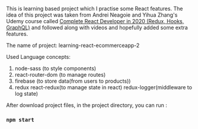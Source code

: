 This is learning based project which I practise some React features. The idea of this project was taken from Andrei Neagoie and Yihua Zhang's  Udemy course called [ Complete React Developer in 2020 (Redux, Hooks, GraphQL)](https://www.udemy.com/course/complete-react-developer-zero-to-mastery/) and followed along with videos and hopefully added some extra features.

The name of project: learning-react-ecommerceapp-2

Used Language concepts:

1. node-sass (to style components)
2. react-router-dom (to manage routes)
3. firebase (to store data(from users to products))
4. redux react-redux(to manage state in react) redux-logger(middleware to log state) 


After download project files, in the project directory, you can run :

### `npm start`
